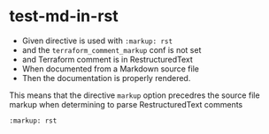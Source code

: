 test-md-in-rst
==============

- Given directive is used with `:markup: rst`
- and the ``terraform_comment_markup`` conf is not set
- and Terraform comment is in RestructuredText
- When documented from a Markdown source file
- Then the documentation is properly rendered.

This means that the directive ``markup`` option precedres the source file 
markup when determining to parse RestructuredText comments

```{tf:resource} foo_resource.restructuredtext
:markup: rst
```
